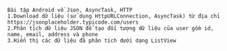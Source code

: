 	Bài tập Android về Json, AsyncTask, HTTP
	1.Download dữ liệu (sử dụng HttpURLConnection, AsyncTask) từ địa chỉ https://jsonplaceholder.typicode.com/users
	2.Phân tích dữ liệu JSON để tạo đối tượng dữ liệu của user gồm id, name, email, address và phone
	3.Hiển thị các dữ liệu đã phân tích dưới dạng ListView
	
	

